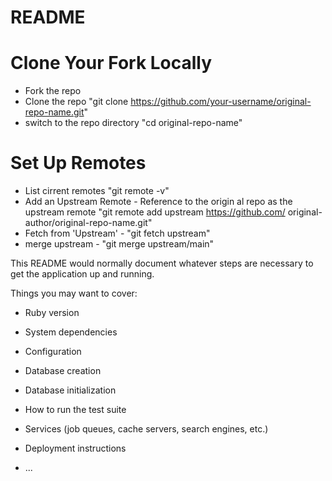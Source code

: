 # README

# Clone Your Fork Locally
  * Fork the repo
  * Clone the repo "git clone https://github.com/your-username/original-repo-name.git"
  * switch to the repo directory "cd original-repo-name"
# Set Up Remotes
  * List cirrent remotes "git remote -v"
  * Add an Upstream Remote - Reference to the origin al repo as the upstream remote "git remote add upstream https://github.com/  original-author/original-repo-name.git"
  * Fetch from 'Upstream' - "git fetch upstream"
  * merge upstream -  "git merge upstream/main"

This README would normally document whatever steps are necessary to get the
application up and running.

Things you may want to cover:

* Ruby version

* System dependencies

* Configuration

* Database creation

* Database initialization

* How to run the test suite

* Services (job queues, cache servers, search engines, etc.)

* Deployment instructions

* ...
